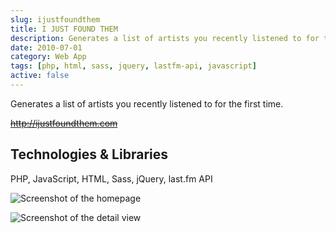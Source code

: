 ```yaml
---
slug: ijustfoundthem
title: I JUST FOUND THEM
description: Generates a list of artists you recently listened to for the first time.
date: 2010-07-01
category: Web App
tags: [php, html, sass, jquery, lastfm-api, javascript]
active: false
---
```


Generates a list of artists you recently listened to for the first time.

<del>http://ijustfoundthem.com</del>

## Technologies & Libraries

PHP, JavaScript, HTML, Sass, jQuery, last.fm API

![Screenshot of the homepage](/projects/ijustfoundthem/ijustfoundthem-1.png)

![Screenshot of the detail view](/projects/ijustfoundthem/ijustfoundthem-2.png)
